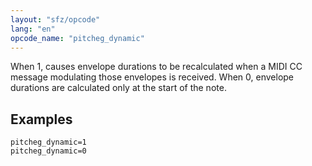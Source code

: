 ```yaml
---
layout: "sfz/opcode"
lang: "en"
opcode_name: "pitcheg_dynamic"
---
```

When 1, causes envelope durations to be recalculated when a MIDI CC message
modulating those envelopes is received. When 0, envelope durations are
calculated only at the start of the note.

## Examples

```
pitcheg_dynamic=1
pitcheg_dynamic=0
```
